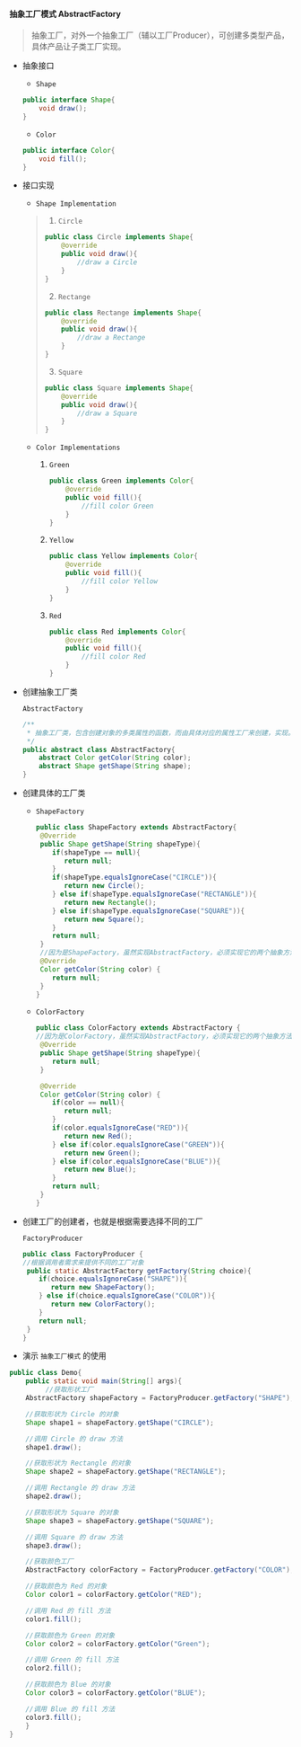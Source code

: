 #### 抽象工厂模式 AbstractFactory

> 抽象工厂，对外一个抽象工厂（辅以工厂Producer），可创建多类型产品，具体产品让子类工厂实现。

- 抽象接口

  - `Shape`

  ```java
  public interface Shape{
      void draw();
  }
  ```

  - `Color`

  ```java
  public interface Color{
      void fill();
  }
  ```

- 接口实现

  - `Shape Implementation`

  > 1. `Circle`
  >
  > ```java
  > public class Circle implements Shape{
  >     @override
  >     public void draw(){
  >         //draw a Circle
  >     }
  > }
  > ```
  >
  > 2. `Rectange`
  >
  > ```java
  > public class Rectange implements Shape{
  >     @override
  >     public void draw(){
  >         //draw a Rectange
  >     }
  > }
  > ```
  >
  > 3. `Square`
  >
  > ```java
  > public class Square implements Shape{
  >     @override
  >     public void draw(){
  >         //draw a Square
  >     }
  > }
  > ```

  - `Color Implementations`

    1. `Green`

       ```java
       public class Green implements Color{
           @override
           public void fill(){
               //fill color Green
           }
       }
       ```

    2. `Yellow`

       ```java
       public class Yellow implements Color{
           @override
           public void fill(){
               //fill color Yellow
           }
       }
       ```

    3. `Red`

       ```java
       public class Red implements Color{
           @override
           public void fill(){
               //fill color Red
           }
       }
       ```

- 创建抽象工厂类

  `AbstractFactory`

  ```java
  /**
   * 抽象工厂类，包含创建对象的多类属性的函数，而由具体对应的属性工厂来创建，实现。
   */
  public abstract class AbstractFactory{
      abstract Color getColor(String color);
      abstract Shape getShape(String shape);
  }
  ```

- 创建具体的工厂类

  - `ShapeFactory`

    ```java
    public class ShapeFactory extends AbstractFactory{
     @Override
     public Shape getShape(String shapeType){
        if(shapeType == null){
           return null;
        }       
        if(shapeType.equalsIgnoreCase("CIRCLE")){
           return new Circle();
        } else if(shapeType.equalsIgnoreCase("RECTANGLE")){
           return new Rectangle();
        } else if(shapeType.equalsIgnoreCase("SQUARE")){
           return new Square();
        }
        return null;
     }
     //因为是ShapeFactory，虽然实现AbstractFactory，必须实现它的两个抽象方法，但是geColor在此处没有实现的意义。
     @Override
     Color getColor(String color) {
        return null;
     }
    }
    ```

  - `ColorFactory`

    ```java
    public class ColorFactory extends AbstractFactory {
    //因为是ColorFactory，虽然实现AbstractFactory，必须实现它的两个抽象方法，但是geShape在此处没有实现的意义。
     @Override
     public Shape getShape(String shapeType){
        return null;
     }
    
     @Override
     Color getColor(String color) {
        if(color == null){
           return null;
        }       
        if(color.equalsIgnoreCase("RED")){
           return new Red();
        } else if(color.equalsIgnoreCase("GREEN")){
           return new Green();
        } else if(color.equalsIgnoreCase("BLUE")){
           return new Blue();
        }
        return null;
     }
    }
    ```

- 创建工厂的创建者，也就是根据需要选择不同的工厂

  `FactoryProducer`

  ```java
  public class FactoryProducer {
  //根据调用者需求来提供不同的工厂对象
   public static AbstractFactory getFactory(String choice){
      if(choice.equalsIgnoreCase("SHAPE")){
         return new ShapeFactory();
      } else if(choice.equalsIgnoreCase("COLOR")){
         return new ColorFactory();
      }
      return null;
   }
  }
  ```

- 演示 `抽象工厂模式` 的使用

```java
public class Demo{
    public static void main(String[] args){
         //获取形状工厂
    AbstractFactory shapeFactory = FactoryProducer.getFactory("SHAPE");

    //获取形状为 Circle 的对象
    Shape shape1 = shapeFactory.getShape("CIRCLE");

    //调用 Circle 的 draw 方法
    shape1.draw();

    //获取形状为 Rectangle 的对象
    Shape shape2 = shapeFactory.getShape("RECTANGLE");

    //调用 Rectangle 的 draw 方法
    shape2.draw();

    //获取形状为 Square 的对象
    Shape shape3 = shapeFactory.getShape("SQUARE");

    //调用 Square 的 draw 方法
    shape3.draw();

    //获取颜色工厂
    AbstractFactory colorFactory = FactoryProducer.getFactory("COLOR");

    //获取颜色为 Red 的对象
    Color color1 = colorFactory.getColor("RED");

    //调用 Red 的 fill 方法
    color1.fill();

    //获取颜色为 Green 的对象
    Color color2 = colorFactory.getColor("Green");

    //调用 Green 的 fill 方法
    color2.fill();

    //获取颜色为 Blue 的对象
    Color color3 = colorFactory.getColor("BLUE");

    //调用 Blue 的 fill 方法
    color3.fill();
    }
}
```

